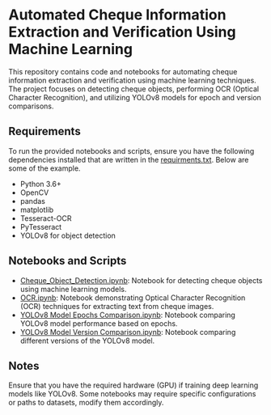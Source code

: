 # Automated Cheque Information Extraction and Verification Using Machine Learning

This repository contains code and notebooks for automating cheque information extraction and verification using machine learning techniques. The project focuses on detecting cheque objects, performing OCR (Optical Character Recognition), and utilizing YOLOv8 models for epoch and version comparisons.

## Requirements

To run the provided notebooks and scripts, ensure you have the following dependencies installed that are written in the [requirments.txt](https://github.com/lwq1023999/Automated-Cheque-Information-Extraction-and-Verification-Using-Machine-Learning/blob/main/requirements.txt). Below are some of the example.
- Python 3.6+
- OpenCV
- pandas
- matplotlib
- Tesseract-OCR
- PyTesseract
- YOLOv8 for object detection

## Notebooks and Scripts
- [Cheque_Object_Detection.ipynb](https://github.com/lwq1023999/Automated-Cheque-Information-Extraction-and-Verification-Using-Machine-Learning/blob/main/Cheque_Obeject_Detection.ipynb): Notebook for detecting cheque objects using machine learning models.
- [OCR.ipynb](https://github.com/lwq1023999/Automated-Cheque-Information-Extraction-and-Verification-Using-Machine-Learning/blob/main/OCR.ipynb): Notebook demonstrating Optical Character Recognition (OCR) techniques for extracting text from cheque images.
- [YOLOv8 Model Epochs Comparison.ipynb](https://github.com/lwq1023999/Automated-Cheque-Information-Extraction-and-Verification-Using-Machine-Learning/blob/main/YOLOv8%20Model%20Epochs%20Comparison.ipynb): Notebook comparing YOLOv8 model performance based on epochs.
- [YOLOv8 Model Version Comparison.ipynb](https://github.com/lwq1023999/Automated-Cheque-Information-Extraction-and-Verification-Using-Machine-Learning/blob/main/YOLOv8%20Model%20Version%20Comparison.ipynb): Notebook comparing different versions of the YOLOv8 model.

## Notes

Ensure that you have the required hardware (GPU) if training deep learning models like YOLOv8.
Some notebooks may require specific configurations or paths to datasets, modify them accordingly.
